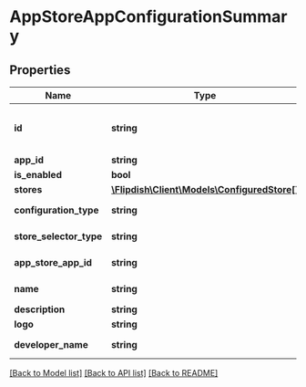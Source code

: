 # AppStoreAppConfigurationSummary

## Properties
Name | Type | Description | Notes
------------ | ------------- | ------------- | -------------
**id** | **string** | Unique App store app configuration id | 
**app_id** | **string** | App Id | 
**is_enabled** | **bool** | Is enabled | 
**stores** | [**\Flipdish\\Client\Models\ConfiguredStore[]**](ConfiguredStore.md) | List of stores | 
**configuration_type** | **string** | Configuration type | [optional] 
**store_selector_type** | **string** | Store selector type | [optional] 
**app_store_app_id** | **string** | Unique App store app id | 
**name** | **string** | Name of Appstore app | 
**description** | **string** | Description | 
**logo** | **string** | Logo | [optional] 
**developer_name** | **string** | Developer name | [optional] 

[[Back to Model list]](../README.md#documentation-for-models) [[Back to API list]](../README.md#documentation-for-api-endpoints) [[Back to README]](../README.md)


